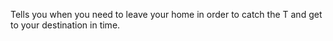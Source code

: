 Tells you when you need to leave your home in order to catch the T and get to your destination in time. 
